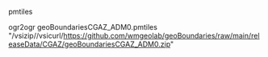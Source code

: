 pmtiles

ogr2ogr geoBoundariesCGAZ_ADM0.pmtiles "/vsizip//vsicurl/https://github.com/wmgeolab/geoBoundaries/raw/main/releaseData/CGAZ/geoBoundariesCGAZ_ADM0.zip"


